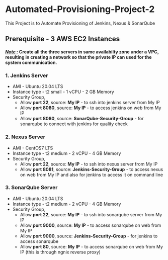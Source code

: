 # Automated-Provisioning-Project-2
This Project is to Automate Provisioning of Jenkins, Nexus &amp; SonarQube
## Prerequisite - 3 AWS EC2 Instances
#### <ins> *Note* </ins>  :  Create all the three servers in same availabilty zone under a VPC, resulting in creating a network so that the private IP can used for the system communication.
### 1. Jenkins Server 
+   AMI - Ubuntu 20.04 LTS
+   Instance type - t2 small - 1 vCPU - 2 GB Memory
+   Security Group,
    * Allow **port 22**, source: **My IP** - to ssh into jenkins server from My IP
    * Allow **port 8080**, source: **My IP** - to access jenkins on web from My IP
    * Allow **port 8080**, source: **SonarQube-Security-Group** - for sonarqube to connect with jenkins for quality check


### 2. Nexus Server 
+   AMI - CentOS7 LTS
+   Instance type - t2 medium - 2 vCPU - 4 GB Memory
+   Security Group,
    * Allow **port 22**, source: **My IP** - to ssh into nexus server from My IP
    * Allow **port 8081**, source: **Jenkins-Security-Group** - to access nexus on web from My IP and also for jenkins to access it on command line


### 3. SonarQube Server  
+   AMI - Ubuntu 20.04 LTS
+   Instance type - t2 medium - 2 vCPU - 4 GB Memory
+   Security Group,
    * Allow **port 22**, source: **My IP** - to ssh into sonarqube server from My IP
    * Allow **port 9000**, source: **My IP** - to access sonarqube on web from My IP
    * Allow **port 9000**, source: **Jenkins-Security-Group** - for jenkins to access sonarqube 
    * Allow **port 80**, source: **My IP** - to access sonarqube on web from My IP (this is through ngnix reverse proxy)
